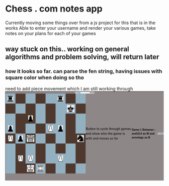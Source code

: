 # Chess . com notes app
Currently moving some things over from a js project for this that is in the works
Able to enter your username and render your various games, take notes on your plans for each of your games
## way stuck on this.. working on general algorithms and problem solving, will return later
### how it looks so far. can parse the fen string, having issues with square color when doing so tho
need to add piece movement which I am still working through
![How it looks](public/readme.png)
